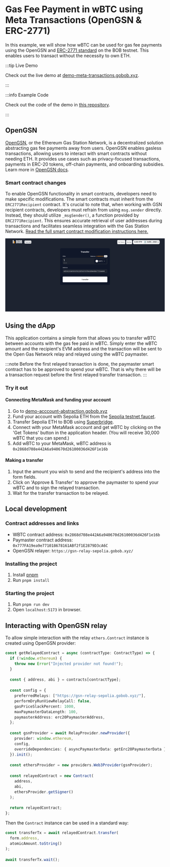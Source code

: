 # Gas Fee Payment in wBTC using Meta Transactions (OpenGSN & ERC-2771)

In this example, we will show how wBTC can be used for gas fee payments using the OpenGSN and [ERC-2771 standard](https://eips.ethereum.org/EIPS/eip-2771) on the BOB testnet. This enables users to transact without the necessity to own ETH.

:::tip Live Demo

Check out the live demo at [demo-meta-transactions.gobob.xyz](https://demo-meta-transactions.gobob.xyz).

:::

:::info Example Code

Check out the code of the demo in [this repository](https://github.com/bob-collective/demo-meta-transactions-transfer/).

:::

## OpenGSN

[OpenGSN](https://opengsn.org/), or the Ethereum Gas Station Network, is a decentralized solution abstracting gas fee payments away from users. OpenGSN enables gasless transactions, allowing users to interact with smart contracts without needing ETH. It provides use cases such as privacy-focused transactions, payments in ERC-20 tokens, off-chain payments, and onboarding subsidies. Learn more in [OpenGSN docs](https://docs.opengsn.org/).

### Smart contract changes

To enable OpenGSN functionality in smart contracts, developers need to make specific modifications. The smart contracts must inherit from the `ERC2771Recipient` contract. It's crucial to note that, when working with GSN recipient contracts, developers must refrain from using `msg.sender` directly. Instead, they should utilize `_msgSender()`, a function provided by `ERC2771Recipient`. This ensures accurate retrieval of user addresses during transactions and facilitates seamless integration with the Gas Station Network.
[Read the full smart contract modification instructions here.](https://docs.opengsn.org/contracts/#writing-gsn-capable-contracts)

![preview](preview.png)

## Using the dApp

This application contains a simple form that allows you to transfer wBTC between accounts with the gas fee paid in wBTC. Simply enter the wBTC amount and the recipient's EVM address and the transaction will be sent to the Open Gas Network relay and relayed using the wBTC paymaster.

:::note
Before the first relayed transaction is done, the paymaster smart contract has to be approved to spend your wBTC. That is why there will be a transaction request before the first relayed transfer transaction.
:::

### Try it out

#### Connecting MetaMask and funding your account

1. Go to [demo-acccount-abstraction.gobob.xyz](https://demo-account-abstraction.gobob.xyz/)
2. Fund your account with Sepolia ETH from the [Sepolia testnet faucet](https://faucetlink.to/sepolia).
3. Transfer Sepolia ETH to BOB using [Superbridge](https://puff-bob-jznbxtoq7h.testnets.superbridge.app/).
4. Connect with your MetaMask account and get wBTC by clicking on the 'Get Tokens' button in the application header. (You will receive 30,000 wBTC that you can spend.)
5. Add wBTC to your MetaMask, wBTC address is `0x2868d708e442A6a940670d26100036d426F1e16b`

#### Making a transfer

1. Input the amount you wish to send and the recipient's address into the form fields.
2. Click on 'Approve & Transfer' to approve the paymaster to spend your wBTC and to sign the relayed transaction.
3. Wait for the transfer transaction to be relayed.

## Local development

### Contract addresses and links

- WBTC contract address: `0x2868d708e442A6a940670d26100036d426F1e16b`
- Paymaster contract address: `0x777FA19ea9e771018678161ABf2f1E2879D3cA6C`
- OpenGSN relayer: `https://gsn-relay-sepolia.gobob.xyz/`

### Installing the project

1. Install [pnpm](https://pnpm.io/installation)
2. Run `pnpm install`

### Starting the project

1. Run `pnpm run dev`
2. Open `localhost:5173` in browser.

## Interacting with OpenGSN relay

To allow simple interaction with the relay `ethers.Contract` instance is created using OpenGSN provider:

```typescript
const getRelayedContract = async (contractType: ContractType) => {
  if (!window.ethereum) {
    throw new Error("Injected provider not found!");
  }

  const { address, abi } = contracts[contractType];

  const config = {
    preferredRelays: ["https://gsn-relay-sepolia.gobob.xyz/"],
    performDryRunViewRelayCall: false,
    gasPriceSlackPercent: 1000,
    maxPaymasterDataLength: 100,
    paymasterAddress: erc20PaymasterAddress,
  };

  const gsnProvider = await RelayProvider.newProvider({
    provider: window.ethereum,
    config,
    overrideDependencies: { asyncPaymasterData: getErc20PaymasterData },
  }).init();

  const ethersProvider = new providers.Web3Provider(gsnProvider);

  const relayedContract = new Contract(
    address,
    abi,
    ethersProvider.getSigner()
  );

  return relayedContract;
};
```

Then the `Contract` instance can be used in a standard way:

```typescript
const transferTx = await relayedContract.transfer(
  form.address,
  atomicAmount.toString()
);

await transferTx.wait();
```
